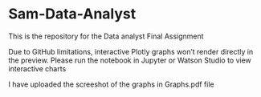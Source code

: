 # Sam-Data-Analyst
This is the repository for the Data analyst Final Assignment



Due to GitHub limitations, interactive Plotly graphs won’t render directly in the preview.
Please run the notebook in Jupyter or Watson Studio to view interactive charts

I have uploaded the screeshot of the graphs in Graphs.pdf file
